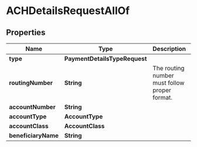 

# ACHDetailsRequestAllOf


## Properties

| Name | Type | Description | Notes |
|------------ | ------------- | ------------- | -------------|
|**type** | **PaymentDetailsTypeRequest** |  |  |
|**routingNumber** | **String** | The routing number must follow proper format. |  |
|**accountNumber** | **String** |  |  |
|**accountType** | **AccountType** |  |  |
|**accountClass** | **AccountClass** |  |  |
|**beneficiaryName** | **String** |  |  [optional] |



